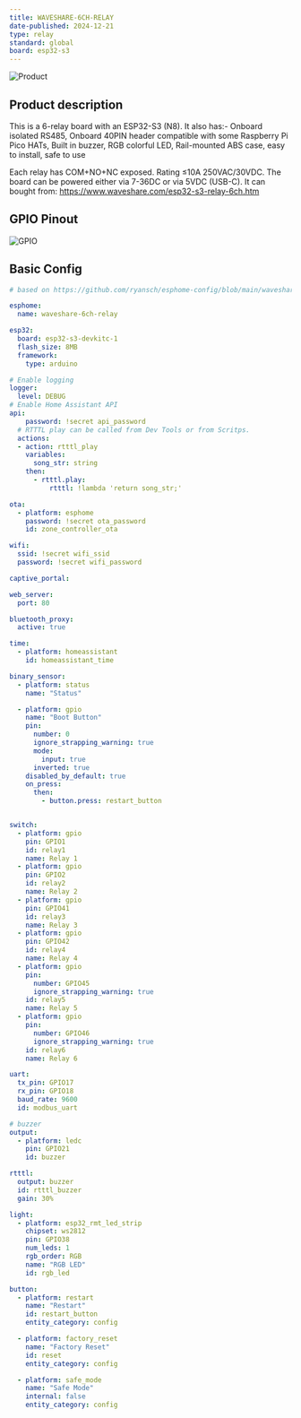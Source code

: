 ```yaml
---
title: WAVESHARE-6CH-RELAY
date-published: 2024-12-21
type: relay
standard: global
board: esp32-s3
---
```


![Product](./image1.jpg "Product Image")

## Product description

This is a 6-relay board with an ESP32-S3 (N8).
It also has:-
Onboard isolated RS485,
Onboard 40PIN header compatible with some Raspberry Pi Pico HATs,
Built in buzzer,
RGB colorful LED,
Rail-mounted ABS case, easy to install, safe to use

Each relay has COM+NO+NC exposed. Rating ≤10A 250VAC/30VDC.
The board can be powered either via 7-36DC or via 5VDC (USB-C).
It can bought from: <https://www.waveshare.com/esp32-s3-relay-6ch.htm>

## GPIO Pinout

![GPIO](./image2.jpg "GPIO Image")

## Basic Config

```yaml
# based on https://github.com/ryansch/esphome-config/blob/main/waveshare-esp32-s3-relay-6ch.yaml

esphome:
  name: waveshare-6ch-relay

esp32:
  board: esp32-s3-devkitc-1
  flash_size: 8MB
  framework:
    type: arduino

# Enable logging
logger:
  level: DEBUG
# Enable Home Assistant API
api:
    password: !secret api_password
  # RTTTL play can be called from Dev Tools or from Scritps.
  actions:
  - action: rtttl_play
    variables:
      song_str: string
    then:
      - rtttl.play:
          rtttl: !lambda 'return song_str;'

ota:
  - platform: esphome
    password: !secret ota_password
    id: zone_controller_ota

wifi:
  ssid: !secret wifi_ssid
  password: !secret wifi_password

captive_portal:

web_server:
  port: 80

bluetooth_proxy:
  active: true

time:
  - platform: homeassistant
    id: homeassistant_time

binary_sensor:
  - platform: status
    name: "Status"

  - platform: gpio
    name: "Boot Button"
    pin:
      number: 0
      ignore_strapping_warning: true
      mode:
        input: true
      inverted: true
    disabled_by_default: true
    on_press:
      then:
        - button.press: restart_button


switch:
  - platform: gpio
    pin: GPIO1
    id: relay1
    name: Relay 1
  - platform: gpio
    pin: GPIO2
    id: relay2
    name: Relay 2
  - platform: gpio
    pin: GPIO41
    id: relay3
    name: Relay 3
  - platform: gpio
    pin: GPIO42
    id: relay4
    name: Relay 4
  - platform: gpio
    pin:
      number: GPIO45
      ignore_strapping_warning: true
    id: relay5
    name: Relay 5
  - platform: gpio
    pin:
      number: GPIO46
      ignore_strapping_warning: true
    id: relay6
    name: Relay 6

uart:
  tx_pin: GPIO17
  rx_pin: GPIO18
  baud_rate: 9600
  id: modbus_uart

# buzzer
output:
  - platform: ledc
    pin: GPIO21
    id: buzzer

rtttl:
  output: buzzer
  id: rtttl_buzzer
  gain: 30%

light:
  - platform: esp32_rmt_led_strip
    chipset: ws2812
    pin: GPIO38
    num_leds: 1
    rgb_order: RGB
    name: "RGB LED"
    id: rgb_led

button:
  - platform: restart
    name: "Restart"
    id: restart_button
    entity_category: config

  - platform: factory_reset
    name: "Factory Reset"
    id: reset
    entity_category: config

  - platform: safe_mode
    name: "Safe Mode"
    internal: false
    entity_category: config
```
